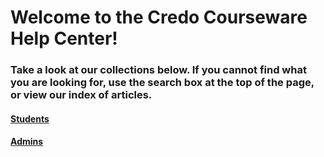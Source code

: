 # Welcome to the Credo Courseware Help Center!

### Take a look at our collections below. If you cannot find what you are looking for, use the search box at the top of the page, or view our index of articles.

#### [Students](courseware-students.md)

#### [Admins](courseware-admins.md)
